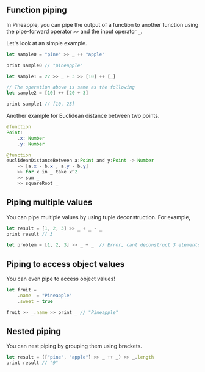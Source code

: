 ## Function piping
In Pineapple, you can pipe the output of a function to another function using the pipe-forward operator `>>` and the input operator `_`.

Let's look at an simple example.



```js
let sample0 = "pine" >> _ ++ "apple" 

print sample0 // "pineapple"

let sample1 = 22 >> _ + 3 >> [10] ++ [_]

// The operation above is same as the following
let sample2 = [10] ++ [20 + 3]

print sample1 // [10, 25]


```

Another example for Euclidean distance between two points.
```java
@function
Point:
    .x: Number
    .y: Number

@function 
euclideanDistanceBetween a:Point and y:Point -> Number
    -> [a.x - b.x , a.y - b.y]
    >> for x in _ take x^2
    >> sum _ 
    >> squareRoot _
```

## Piping multiple values
You can pipe multiple values by using tuple deconstruction.  For example,
```ts
let result = [1, 2, 3] >> _ + _ - _
print result // 3

let problem = [1, 2, 3] >> _ + _  // Error, cant deconstruct 3 elements into 2
```

## Piping to access object values
You can even pipe to access object values!
```ts
let fruit = 
    .name  = "Pineapple"
    .sweet = true

fruit >> _.name >> print _ // "Pineapple"
```

## Nested piping
You can nest piping by grouping them using brackets.
```ts
let result = (["pine", "apple"] >> _ ++ _) >> _.length
print result // "9"
```